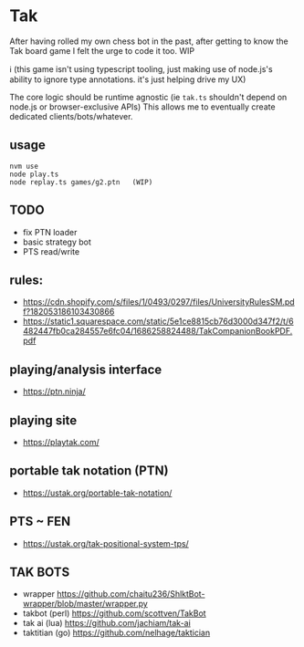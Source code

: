 # Tak

After having rolled my own chess bot in the past, after getting to know the Tak board game
I felt the urge to code it too. WIP

ℹ️ (this game isn't using typescript tooling, just making use of node.js's ability to ignore type annotations. it's just helping drive my UX)

The core logic should be runtime agnostic (ie `tak.ts` shouldn't depend on node.js or browser-exclusive APIs)
This allows me to eventually create dedicated clients/bots/whatever.

## usage

```
nvm use
node play.ts
node replay.ts games/g2.ptn   (WIP)
```

## TODO

- fix PTN loader
- basic strategy bot
- PTS read/write

## rules: 
- https://cdn.shopify.com/s/files/1/0493/0297/files/UniversityRulesSM.pdf?182053186103430866
- https://static1.squarespace.com/static/5e1ce8815cb76d3000d347f2/t/6482447fb0ca284557e6fc04/1686258824488/TakCompanionBookPDF.pdf

## playing/analysis interface
- https://ptn.ninja/

## playing site
- https://playtak.com/

## portable tak notation (PTN)
- https://ustak.org/portable-tak-notation/

## PTS ~ FEN
- https://ustak.org/tak-positional-system-tps/

## TAK BOTS
- wrapper https://github.com/chaitu236/ShlktBot-wrapper/blob/master/wrapper.py
- takbot (perl) https://github.com/scottven/TakBot
- tak ai (lua) https://github.com/jachiam/tak-ai
- taktitian (go) https://github.com/nelhage/taktician

